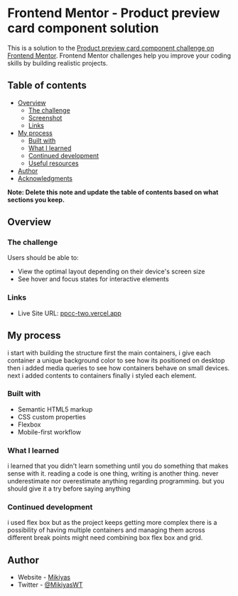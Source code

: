 # Frontend Mentor - Product preview card component solution

This is a solution to the [Product preview card component challenge on Frontend Mentor](https://www.frontendmentor.io/challenges/product-preview-card-component-GO7UmttRfa). Frontend Mentor challenges help you improve your coding skills by building realistic projects. 

## Table of contents

- [Overview](#overview)
  - [The challenge](#the-challenge)
  - [Screenshot](#screenshot)
  - [Links](#links)
- [My process](#my-process)
  - [Built with](#built-with)
  - [What I learned](#what-i-learned)
  - [Continued development](#continued-development)
  - [Useful resources](#useful-resources)
- [Author](#author)
- [Acknowledgments](#acknowledgments)

**Note: Delete this note and update the table of contents based on what sections you keep.**

## Overview

### The challenge

Users should be able to:

- View the optimal layout depending on their device's screen size
- See hover and focus states for interactive elements


### Links

- Live Site URL: [ppcc-two.vercel.app](https://ppcc-two.vercel.app/)

## My process

i start with building the structure first the main containers, i give each container a unique  background color to see how its positioned
on desktop then i added media queries to see how containers behave on small devices.
next i added contents to containers finally i styled each element.
### Built with

- Semantic HTML5 markup
- CSS custom properties
- Flexbox
- Mobile-first workflow


### What I learned

i learned that you didn't learn something until you do something that makes sense with it. 
reading a code is one thing, writing is another thing. never underestimate nor overestimate anything regarding programming.
but you should give it a try before saying anything 

### Continued development

i used flex box but as the project keeps getting more complex there is a possibility of having multiple containers and managing them across different
break points might need combining box flex box and grid.


## Author

- Website - [Mikiyas](https://mikiyaswt.netlify.app/)
- Twitter - [@MikiyasWT](https://www.frontendmentor.io/profile/MikiyasWT) 

